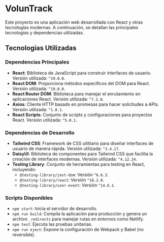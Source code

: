 # VolunTrack

Este proyecto es una aplicación web desarrollada con React y otras tecnologías modernas. A continuación, se detallan las principales tecnologías y dependencias utilizadas.

## Tecnologías Utilizadas

### Dependencias Principales

- **React**: Biblioteca de JavaScript para construir interfaces de usuario. Versión utilizada: `^19.0.0`.
- **React DOM**: Proporciona métodos específicos del DOM para React. Versión utilizada: `^19.0.0`.
- **React Router DOM**: Biblioteca para manejar el enrutamiento en aplicaciones React. Versión utilizada: `^7.2.0`.
- **Axios**: Cliente HTTP basado en promesas para hacer solicitudes a APIs. Versión utilizada: `^1.8.1`.
- **React Scripts**: Conjunto de scripts y configuraciones para proyectos React. Versión utilizada: `^5.0.1`.

### Dependencias de Desarrollo

- **Tailwind CSS**: Framework de CSS utilitario para diseñar interfaces de usuario de manera rápida. Versión utilizada: `^3.4.17`.
- **DaisyUI**: Biblioteca de componentes para Tailwind CSS que facilita la creación de interfaces modernas. Versión utilizada: `^4.12.24`.
- **Testing Library**: Conjunto de herramientas para testing en React, incluyendo:
  - `@testing-library/jest-dom`: Versión `^6.6.3`.
  - `@testing-library/react`: Versión `^16.2.0`.
  - `@testing-library/user-event`: Versión `^14.6.1`.

### Scripts Disponibles

- `npm start`: Inicia el servidor de desarrollo.
- `npm run build`: Compila la aplicación para producción y genera un archivo `_redirects` para manejar rutas en entornos como Netlify.
- `npm test`: Ejecuta las pruebas unitarias.
- `npm run eject`: Expone la configuración de Webpack y Babel (no reversible).
